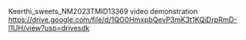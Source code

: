 Keerthi_sweets_NM2023TMID13369
video demonstration  https://drive.google.com/file/d/1QO0HmxpbQevP3mK3t1KQiDrpRmD-l1UH/view?usp=drivesdk
